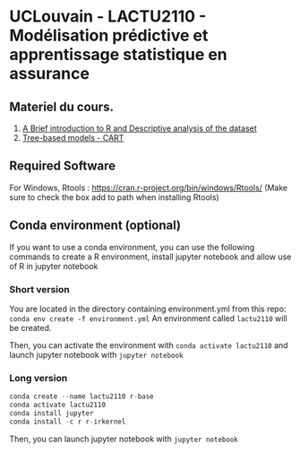 # UCLouvain - LACTU2110  - Modélisation prédictive et apprentissage statistique en assurance
## Materiel du cours.

1. [A Brief introduction to R and Descriptive analysis of the dataset](1.%20Introduction/1.%20Brief%20Introduction%20to%20R%20and%20Descriptive%20Analysis%20of%20the%20Dataset.md)
2. [Tree-based models - CART](2.%20CART/2.%20Tree-based%20models%20-%20CART.md)

## Required Software

For Windows, Rtools : https://cran.r-project.org/bin/windows/Rtools/ (Make sure to check the box add to path when installing Rtools)

## Conda environment (optional)

If you want to use a conda environment, you can use the following commands to create a R environment, install jupyter notebook and allow use of R in jupyter notebook

### Short version

You are located in the directory containing environment.yml from this repo:
`conda env create -f environment.yml`
An environment called `lactu2110` will be created.

Then, you can activate the environment with `conda activate lactu2110` and launch jupyter notebook with
`jupyter notebook`

### Long version

```python
conda create --name lactu2110 r-base
conda activate lactu2110
conda install jupyter
conda install -c r r-irkernel
```

Then, you can launch jupyter notebook with
`jupyter notebook`